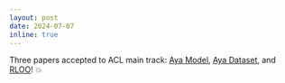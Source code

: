 ```yaml
---
layout: post
date: 2024-07-07
inline: true
---
```


Three papers accepted to ACL main track: [Aya Model](https://arxiv.org/abs/2402.07827), [Aya Dataset](https://arxiv.org/abs/2402.06619), and [RLOO](https://arxiv.org/abs/2402.14740)! :collision: